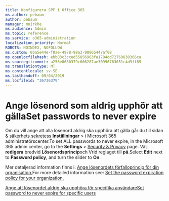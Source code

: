 ```yaml
---
title: Konfigurera SPF i Office 365
ms.author: pebaum
author: pebaum
manager: mnirkhe
ms.audience: Admin
ms.topic: reference
ms.service: o365-administration
localization_priority: Normal
ROBOTS: NOINDEX, NOFOLLOW
ms.custom: 0ba5e44e-f0ae-4978-98a3-90065447af08
ms.openlocfilehash: ebb83c3cced55856963fa1784dd72760838366ca
ms.sourcegitcommit: a256e8680379c006287ae30996763051c4d9ff85
ms.translationtype: MT
ms.contentlocale: sv-SE
ms.lasthandoff: 09/04/2019
ms.locfileid: "36736379"
---
```

# <a name="set-passwords-to-never-expire"></a><span data-ttu-id="7b917-102">Ange lösenord som aldrig upphör att gälla</span><span class="sxs-lookup"><span data-stu-id="7b917-102">Set passwords to never expire</span></span> 

<span data-ttu-id="7b917-103">Om du vill ange att alla lösenord aldrig ska upphöra att gälla går du till sidan[ &amp; säkerhets sekretess](https://portal.office.com/adminportal/home#/settings/security) **Inställningar** > i Microsoft 365 administratörscenter.</span><span class="sxs-lookup"><span data-stu-id="7b917-103">To set ALL passwords to never expire, in the Microsoft 365 admin center, go to the **Settings** > [Security &amp; Privacy](https://portal.office.com/adminportal/home#/settings/security) page.</span></span> <span data-ttu-id="7b917-104">Välj **redigera** bredvid **Lösenordsprincip**och Vrid reglaget till **på**.</span><span class="sxs-lookup"><span data-stu-id="7b917-104">Select **Edit** next to **Password policy**, and turn the slider to **On**.</span></span>
  
<span data-ttu-id="7b917-105">Mer detaljerad information finns i: [Ange lösenordets förfalloprincip för din organisation.](https://docs.microsoft.com/office365/admin/manage/set-password-expiration-policy)</span><span class="sxs-lookup"><span data-stu-id="7b917-105">For more detailed information see: [Set the password expiration policy for your organization.](https://docs.microsoft.com/office365/admin/manage/set-password-expiration-policy)</span></span>
  
[<span data-ttu-id="7b917-106">Ange att lösenordet aldrig ska upphöra för specifika användare</span><span class="sxs-lookup"><span data-stu-id="7b917-106">Set password to never expire for specific users</span></span>](https://docs.microsoft.com/office365/admin/add-users/set-password-to-never-expire)
  
